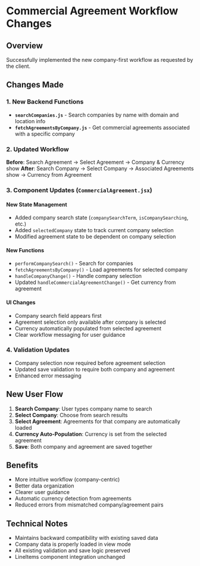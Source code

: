 # Commercial Agreement Workflow Changes

## Overview
Successfully implemented the new company-first workflow as requested by the client.

## Changes Made

### 1. New Backend Functions
- **`searchCompanies.js`** - Search companies by name with domain and location info
- **`fetchAgreementsByCompany.js`** - Get commercial agreements associated with a specific company

### 2. Updated Workflow
**Before**: Search Agreement → Select Agreement → Company & Currency show
**After**: Search Company → Select Company → Associated Agreements show → Currency from Agreement

### 3. Component Updates (`CommercialAgreement.jsx`)

#### New State Management
- Added company search state (`companySearchTerm`, `isCompanySearching`, etc.)
- Added `selectedCompany` state to track current company selection
- Modified agreement state to be dependent on company selection

#### New Functions
- `performCompanySearch()` - Search for companies
- `fetchAgreementsByCompany()` - Load agreements for selected company
- `handleCompanyChange()` - Handle company selection
- Updated `handleCommercialAgreementChange()` - Get currency from agreement

#### UI Changes
- Company search field appears first
- Agreement selection only available after company is selected
- Currency automatically populated from selected agreement
- Clear workflow messaging for user guidance

### 4. Validation Updates
- Company selection now required before agreement selection
- Updated save validation to require both company and agreement
- Enhanced error messaging

## New User Flow

1. **Search Company**: User types company name to search
2. **Select Company**: Choose from search results
3. **Select Agreement**: Agreements for that company are automatically loaded
4. **Currency Auto-Population**: Currency is set from the selected agreement
5. **Save**: Both company and agreement are saved together

## Benefits

- More intuitive workflow (company-centric)
- Better data organization
- Clearer user guidance
- Automatic currency detection from agreements
- Reduced errors from mismatched company/agreement pairs

## Technical Notes

- Maintains backward compatibility with existing saved data
- Company data is properly loaded in view mode
- All existing validation and save logic preserved
- LineItems component integration unchanged